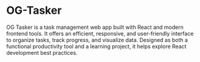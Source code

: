 # OG-Tasker
OG Tasker is a task management web app built with React and modern frontend tools. It offers an efficient, responsive, and user-friendly interface to organize tasks, track progress, and visualize data. Designed as both a functional productivity tool and a learning project, it helps explore React development best practices.
